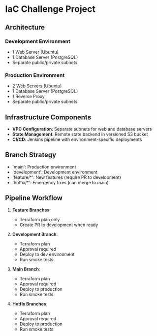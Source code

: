 # IaC Challenge Project

## Architecture

### Development Environment
- 1 Web Server (Ubuntu)
- 1 Database Server (PostgreSQL)
- Separate public/private subnets

### Production Environment
- 2 Web Servers (Ubuntu)
- 1 Database Server (PostgreSQL)
- 1 Reverse Proxy
- Separate public/private subnets

## Infrastructure Components
- **VPC Configuration**: Separate subnets for web and database servers
- **State Management**: Remote state backend in versioned S3 bucket
- **CI/CD**: Jenkins pipeline with environment-specific deployments

## Branch Strategy
- 'main': Production environment
- 'development': Development environment
- 'feature/*': New features (require PR to development)
- 'hotfix/*': Emergency fixes (can merge to main)

## Pipeline Workflow

1. **Feature Branches**:
    - Terraform plan only
    - Create PR to development when ready

2. **Development Branch**:
    - Terraform plan
    - Approval required
    - Deploy to dev environment
    - Run smoke tests

3. **Main Branch**:
    -  Terraform plan
    - Approval required
    - Deploy to production
    - Run smoke tests

4. **Hotfix Branches**:
    - Terraform plan
    - Approval required
    - Deploy to production
    - Run smoke tests